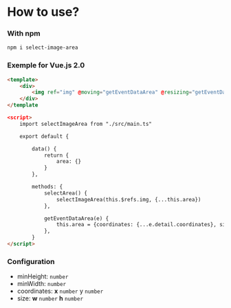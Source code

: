 # How to use?

### With npm

```bash
npm i select-image-area
```

### Exemple for Vue.js 2.0

```html
<template>
    <div>
        <img ref="img" @moving="getEventDataArea" @resizing="getEventDataArea" :src="image.url" alt="">
    </div>
</template

<script>
    import selectImageArea from "./src/main.ts"

    export default {

        data() {
            return {
                area: {}
            }
        },

        methods: {
            selectArea() {
                selectImageArea(this.$refs.img, {...this.area})
            },

            getEventDataArea(e) {
                this.area = {coordinates: {...e.detail.coordinates}, size: {...e.detail.size}}
            },
        }
</script>
```

### Configuration

- minHeight: `number` <br />
- minWidth: `number` <br />
- coordinates:  **x** `number` y `number` <br />
- size:  **w** `number` **h** `number` <br />
